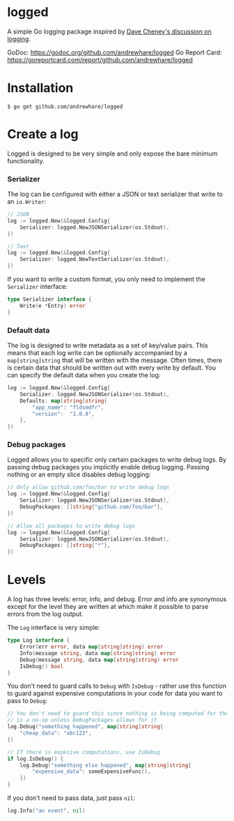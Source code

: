 # logged

A simple Go logging package inspired by [Dave Cheney's discussion on logging](https://dave.cheney.net/2015/11/05/lets-talk-about-logging).

GoDoc: https://godoc.org/github.com/andrewhare/logged
Go Report Card: https://goreportcard.com/report/github.com/andrewhare/logged

# Installation

```
$ go get github.com/andrewhare/logged
```

# Create a log

Logged is designed to be very simple and only expose the bare minimum functionality. 

### Serializer

The log can be configured with either a JSON or text serializer that write to an `io.Writer`:

```go
// JSON
log := logged.New(&logged.Config{
	Serializer: logged.NewJSONSerializer(os.Stdout),
})

// Text
log := logged.New(&logged.Config{
	Serializer: logged.NewTextSerializer(os.Stdout),
})
```

If you want to write a custom format, you only need to implement the `Serializer` interface:

```go
type Serializer interface {
	Write(e *Entry) error
}
```

### Default data

The log is designed to write metadata as a set of key/value pairs. This means that each log write can be optionally accompanied by a `map[string]string` that will be written with the message. Often times, there is certain data that should be written out with every write by default. You can specify the default data when you create the log:

```go
log := logged.New(&logged.Config{
	Serializer: logged.NewJSONSerializer(os.Stdout),
	Defaults: map[string]string{
		"app_name": "fldsmdfr",
		"version":  "1.0.0",
	},
})
```

### Debug packages

Logged allows you to specific only certain packages to write debug logs. By passing debug packages you implicitly enable debug logging. Passing nothing or an empty slice disables debug logging:

```go
// Only allow github.com/foo/bar to write debug logs
log := logged.New(&logged.Config{
	Serializer: logged.NewJSONSerializer(os.Stdout),
	DebugPackages: []string{"github.com/foo/bar"},
})

// Allow all packages to write debug logs
log := logged.New(&logged.Config{
	Serializer: logged.NewJSONSerializer(os.Stdout),
	DebugPackages: []string{"*"},
})
```

# Levels

A log has three levels: error, info, and debug. Error and info are synonymous except for the level they are written at which make it possible to parse errors from the log output.

The `Log` interface is very simple:

```go
type Log interface {
	Error(err error, data map[string]string) error
	Info(message string, data map[string]string) error
	Debug(message string, data map[string]string) error
	IsDebug() bool
}
```

You don't need to guard calls to `Debug` with `IsDebug` - rather use this function to guard against expensive computations in your code for data you want to pass to `Debug`:

```go
// You don't need to guard this since nothing is being computed for the data - this call
// is a no-op unless DebugPackages allows for it
log.Debug("something happened", map[string]string{
	"cheap_data": "abc123",
})

// If there is expesive computations, use IsDebug
if log.IsDebug() {
	log.Debug("something else happened", map[string]string{
		"expensive_data": someExpensiveFunc(),
	})
}
```

If you don't need to pass data, just pass `nil`:

```go
log.Info("an event", nil)
```

